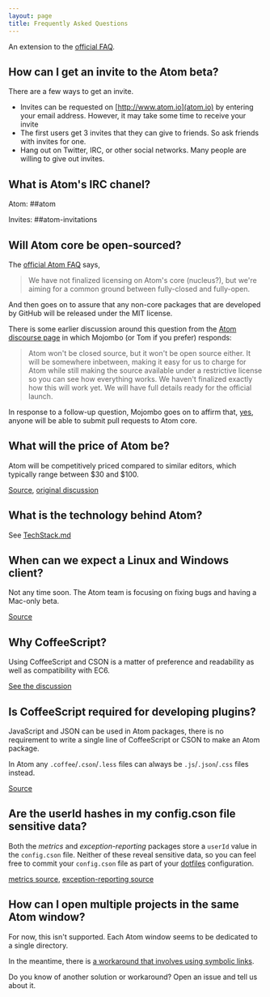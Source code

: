 ```yaml
---
layout: page
title: Frequently Asked Questions
---
```


An extension to the [official FAQ](https://atom.io/faq).

## How can I get an invite to the Atom beta?

There are a few ways to get an invite.

 - Invites can be requested on [http://www.atom.io](atom.io) by entering your email address. However, it may take some time to receive your invite
 - The first users get 3 invites that they can give to friends. So ask friends with invites for one.
 - Hang out on Twitter, IRC, or other social networks. Many people are willing to give out invites.

## What is Atom's IRC chanel?

Atom: ##atom

Invites: ##atom-invitations

## Will Atom core be open-sourced?

The [official Atom FAQ](https://atom.io/faq) says,

> We have not finalized licensing on Atom's core (nucleus?),
> but we're aiming for a common ground between fully-closed and fully-open.

And then goes on to assure that any non-core packages that are developed by
GitHub will be released under the MIT license.

There is some earlier discussion around this question from the
[Atom discourse page](http://discuss.atom.io/t/why-is-atom-closed-source/82)
in which Mojombo (or Tom if you prefer) responds:

> Atom won't be closed source, but it won't be open source either. It will be
> somewhere inbetween, making it easy for us to charge for Atom while still
> making the source available under a restrictive license so you can see how
> everything works. We haven't finalized exactly how this will work yet.
> We will have full details ready for the official launch.

In response to a follow-up question, Mojombo goes on to affirm that,
[yes](http://discuss.atom.io/t/why-is-atom-closed-source/82/13),
anyone will be able to submit pull requests to Atom core.

## What will the price of Atom be?

Atom will be competitively priced compared to similar editors, which typically range between $30 and $100.

[Source](https://atom.io/faq), [original discussion](http://discuss.atom.io/t/any-idea-of-atoms-price/40)

## What is the technology behind Atom?

See [TechStack.md](TechStack.md)

## When can we expect a Linux and Windows client?

Not any time soon. The Atom team is focusing on fixing bugs and having a Mac-only beta.

[Source](http://discuss.atom.io/t/timeline-on-windows-and-linux-betas/66/50)

## Why CoffeeScript?

Using CoffeeScript and CSON is a matter of preference and readability as well as compatibility with EC6.

[See the discussion](http://discuss.atom.io/t/why-coffeescript/131)

## Is CoffeeScript required for developing plugins?

JavaScript and JSON can be used in Atom packages, there is no requirement to write a single line of CoffeeScript or CSON to make an Atom package.

In Atom any `.coffee`/`.cson`/`.less` files can always be `.js`/`.json`/`.css` files instead.

[Source](http://discuss.atom.io/t/is-coffeescript-required-for-developing-plug-ins/65/4)

## Are the userId hashes in my config.cson file sensitive data?

Both the *metrics* and *exception-reporting* packages store a `userId` value
in the `config.cson` file. Neither of these reveal sensitive data, so you can
feel free to commit your `config.cson` file as part of your
[dotfiles](http://dotfiles.github.io/) configuration.

[metrics source](https://github.com/atom/metrics/issues/18),
[exception-reporting source](https://github.com/atom/exception-reporting/issues/7)

## How can I open multiple projects in the same Atom window?

For now, this isn't supported. Each Atom window seems to be dedicated to a
single directory.

In the meantime, there is
[a workaround that involves using symbolic links](http://joshbranchaud.com/blog/2014/03/06/Multiple-Projects-In-Atom-Workaround.html).

Do you know of another solution or workaround? Open an issue and tell us
about it.
